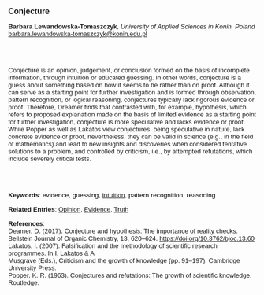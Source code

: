 <!DOCTYPE html><html lang="en"><head><title="Conjecture"></head>
<body><p><font face="Poppins, Calibri, sans-serif" size="3"><b>Conjecture</b></font></p>
<p><font face="Poppins, Calibri, sans-serif" size="2"><b>Barbara Lewandowska-Tomaszczyk</b>, <i>University of Applied Sciences in Konin, Poland</i><br><a href="mailto:barbara.lewandowska-tomaszczyk@konin.edu.pl" target="blank">barbara.lewandowska-tomaszczyk@konin.edu.pl</a></font></p>
<p><font face="Poppins, Calibri, sans-serif" size="2"><br><br><br>Conjecture is an opinion, judgement, or conclusion formed on the basis of incomplete information, through intuition or educated guessing. In other words, conjecture is a guess about something based on how it seems to be rather than on proof. Although it can serve as a starting point for further investigation and is formed through observation, pattern recognition, or logical reasoning, conjectures typically lack rigorous evidence or proof. Therefore, Dreamer finds that contrasted with, for example, hypothesis, which refers to proposed explanation made on the basis of limited evidence as a starting point for further investigation, conjecture is more speculative and lacks evidence or proof. While Popper as well as Lakatos view conjectures, being speculative in nature, lack concrete evidence or proof, nevertheless, they can be valid in science (e.g., in the field of mathematics) and lead to new insights and discoveries when considered tentative solutions to a problem, and controlled by criticism, i.e., by attempted refutations, which include severely critical tests.<br><br><br><br></font></p>
<p><font face="Poppins, Calibri, sans-serif" size="2"><b>Keywords</b>: </font></font></span></font><font color="#000000"><span style="text-decoration: none"><font face="calibri, sans-serif"><font size="2" style="font-size: 10pt">e</font></font></span></font><font color="#000000"><span style="text-decoration: none"><font face="calibri, sans-serif"><font size="2" style="font-size: 10pt">vidence, guessing, <a href="./intuition.html">intuition</a>, pattern recognition, reasoning</font></font></span></font></font></p>
<p><font face="Poppins, Calibri, sans-serif" size="2"><b>Related Entries</b>: <a href="./opinion.html">Opinion</a>, <a href="./evidence.html">Evidence</a>, <a href="./truth.html">Truth</a></font></p>
<p><font face="Poppins, Calibri, sans-serif" size="2"><b>References</b>:<br>Deamer, D. (2017). Conjecture and hypothesis: The importance of reality checks. Beilstein Journal of Organic Chemistry, 13, 620–624. <a href="https://doi.org/10.3762/bjoc.13.60" target="_blank">https://doi.org/10.3762/bjoc.13.60</a><br>Lakatos, I. (2007). Falsification and the methodology of scientific research programmes. In I. Lakatos &amp; A<br>Musgrave (Eds.), Criticism and the growth of knowledge (pp. 91–197). Cambridge University Press.<br>Popper, K. R. (1963). Conjectures and refutations: The growth of scientific knowledge. Routledge.</font></p>
</body>